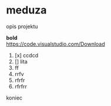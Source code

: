 # meduza

opis projektu

**bold**  
https://code.visualstudio.com/Download


1. [x] ccdcd  
2. [] lita  
3. ff
4. rrfv
5. rfrfr
6. rfrfrr

koniec


